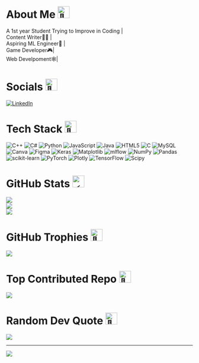 <h1>About Me<picture>
  <source srcset="https://fonts.gstatic.com/s/e/notoemoji/latest/1f31f/512.webp" type="image/webp">
  <img src="https://fonts.gstatic.com/s/e/notoemoji/latest/1f31f/512.gif" alt="🌟" width="32" height="32">
</picture></h1>
A 1st year Student Trying to Improve in Coding |<br>Content Writer✍🏻 | <br>Aspiring ML Engineer🏢 | <br>Game Developer🎮|<br>Web Develpoment🕸️|


<h1>Socials<picture>
  <source srcset="https://fonts.gstatic.com/s/e/notoemoji/latest/1f440/512.webp" type="image/webp">
  <img src="https://fonts.gstatic.com/s/e/notoemoji/latest/1f440/512.gif" alt="👀" width="32" height="32">
</picture></h1>

[![LinkedIn](https://img.shields.io/badge/LinkedIn-%230077B5.svg?logo=linkedin&logoColor=white)](https://linkedin.com/in/https://www.linkedin.com/in/harshit-mishra-98329128a/) 

<h1>Tech Stack<picture>
  <source srcset="https://fonts.gstatic.com/s/e/notoemoji/latest/1f680/512.webp" type="image/webp">
  <img src="https://fonts.gstatic.com/s/e/notoemoji/latest/1f680/512.gif" alt="🚀" width="32" height="32">
</picture></h1>

![C++](https://img.shields.io/badge/c++-%2300599C.svg?style=for-the-badge&logo=c%2B%2B&logoColor=white) ![C#](https://img.shields.io/badge/c%23-%23239120.svg?style=for-the-badge&logo=csharp&logoColor=white) ![Python](https://img.shields.io/badge/python-3670A0?style=for-the-badge&logo=python&logoColor=ffdd54) ![JavaScript](https://img.shields.io/badge/javascript-%23323330.svg?style=for-the-badge&logo=javascript&logoColor=%23F7DF1E) ![Java](https://img.shields.io/badge/java-%23ED8B00.svg?style=for-the-badge&logo=openjdk&logoColor=white) ![HTML5](https://img.shields.io/badge/html5-%23E34F26.svg?style=for-the-badge&logo=html5&logoColor=white) ![C](https://img.shields.io/badge/c-%2300599C.svg?style=for-the-badge&logo=c&logoColor=white) ![MySQL](https://img.shields.io/badge/mysql-4479A1.svg?style=for-the-badge&logo=mysql&logoColor=white) ![Canva](https://img.shields.io/badge/Canva-%2300C4CC.svg?style=for-the-badge&logo=Canva&logoColor=white) ![Figma](https://img.shields.io/badge/figma-%23F24E1E.svg?style=for-the-badge&logo=figma&logoColor=white) ![Keras](https://img.shields.io/badge/Keras-%23D00000.svg?style=for-the-badge&logo=Keras&logoColor=white) ![Matplotlib](https://img.shields.io/badge/Matplotlib-%23ffffff.svg?style=for-the-badge&logo=Matplotlib&logoColor=black) ![mlflow](https://img.shields.io/badge/mlflow-%23d9ead3.svg?style=for-the-badge&logo=numpy&logoColor=blue) ![NumPy](https://img.shields.io/badge/numpy-%23013243.svg?style=for-the-badge&logo=numpy&logoColor=white) ![Pandas](https://img.shields.io/badge/pandas-%23150458.svg?style=for-the-badge&logo=pandas&logoColor=white) ![scikit-learn](https://img.shields.io/badge/scikit--learn-%23F7931E.svg?style=for-the-badge&logo=scikit-learn&logoColor=white) ![PyTorch](https://img.shields.io/badge/PyTorch-%23EE4C2C.svg?style=for-the-badge&logo=PyTorch&logoColor=white) ![Plotly](https://img.shields.io/badge/Plotly-%233F4F75.svg?style=for-the-badge&logo=plotly&logoColor=white) ![TensorFlow](https://img.shields.io/badge/TensorFlow-%23FF6F00.svg?style=for-the-badge&logo=TensorFlow&logoColor=white) ![Scipy](https://img.shields.io/badge/SciPy-%230C55A5.svg?style=for-the-badge&logo=scipy&logoColor=%white)

<h1>GitHub Stats<picture>
  <source srcset="https://fonts.gstatic.com/s/e/notoemoji/latest/26a1/512.webp" type="image/webp">
  <img src="https://fonts.gstatic.com/s/e/notoemoji/latest/26a1/512.gif" alt="⚡" width="32" height="32">
</picture></h1>

![](https://github-readme-stats.vercel.app/api?username=Harshitmishra001&theme=radical&hide_border=false&include_all_commits=true&count_private=true)<br/>
![](https://github-readme-streak-stats.herokuapp.com/?user=Harshitmishra001&theme=radical&hide_border=false)<br/>
![](https://github-readme-stats.vercel.app/api/top-langs/?username=Harshitmishra001&theme=radical&hide_border=false&include_all_commits=true&count_private=true&layout=compact)

<h1>GitHub Trophies<picture>
  <source srcset="https://fonts.gstatic.com/s/e/notoemoji/latest/1f4ab/512.webp" type="image/webp">
  <img src="https://fonts.gstatic.com/s/e/notoemoji/latest/1f4ab/512.gif" alt="💫" width="32" height="32">
</picture></h1>

![](https://github-profile-trophy.vercel.app/?username=Harshitmishra001&theme=radical&no-frame=false&no-bg=true&margin-w=4)

<h1>Top Contributed Repo<picture>
  <source srcset="https://fonts.gstatic.com/s/e/notoemoji/latest/1f30a/512.webp" type="image/webp">
  <img src="https://fonts.gstatic.com/s/e/notoemoji/latest/1f30a/512.gif" alt="🌊" width="32" height="32">
</picture></h1>

![](https://github-contributor-stats.vercel.app/api?username=Harshitmishra001&limit=5&theme=radical&combine_all_yearly_contributions=true)

<h1>Random Dev Quote<picture>
  <source srcset="https://fonts.gstatic.com/s/e/notoemoji/latest/1f4af/512.webp" type="image/webp">
  <img src="https://fonts.gstatic.com/s/e/notoemoji/latest/1f4af/512.gif" alt="💯" width="32" height="32">
</picture></h1>

![](https://quotes-github-readme.vercel.app/api?type=horizontal&theme=dark)


---
[![](https://visitcount.itsvg.in/api?id=Harshitmishra001&icon=2&color=4)](https://visitcount.itsvg.in)

<!-- Proudly created with GPRM ( https://gprm.itsvg.in ) -->
